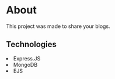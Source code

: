 

<h1>About</h1>
<p>This project was made to share your blogs.<p>


<h2>Technologies</h2>
 
<li>Express.JS</li>
<li>MongoDB</li>
<li>EJS</li>

